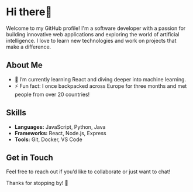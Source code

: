 # Hi there👋

Welcome to my GitHub profile! I'm a software developer with a passion for building innovative web applications and exploring the world of artificial intelligence. I love to learn new technologies and work on projects that make a difference.

## About Me

- 🌱 I’m currently learning React and diving deeper into machine learning.
- ⚡ Fun fact: I once backpacked across Europe for three months and met people from over 20 countries!

## Skills

- **Languages:** JavaScript, Python, Java
- **Frameworks:** React, Node.js, Express
- **Tools:** Git, Docker, VS Code

## Get in Touch

Feel free to reach out if you’d like to collaborate or just want to chat!

Thanks for stopping by! 🌟

